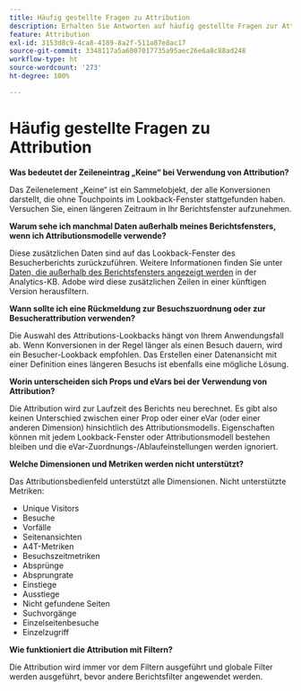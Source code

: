 ```yaml
---
title: Häufig gestellte Fragen zu Attribution
description: Erhalten Sie Antworten auf häufig gestellte Fragen zur Attribution.
feature: Attribution
exl-id: 3153d8c9-4ca8-4189-8a2f-511a87e8ac17
source-git-commit: 3348117a5a6007017735a95aec26e6a8c88ad248
workflow-type: ht
source-wordcount: '273'
ht-degree: 100%

---
```


# Häufig gestellte Fragen zu Attribution

**Was bedeutet der Zeileneintrag „Keine“ bei Verwendung von Attribution?**

Das Zeilenelement „Keine“ ist ein Sammelobjekt, der alle Konversionen darstellt, die ohne Touchpoints im Lookback-Fenster stattgefunden haben. Versuchen Sie, einen längeren Zeitraum in Ihr Berichtsfenster aufzunehmen.

**Warum sehe ich manchmal Daten außerhalb meines Berichtsfensters, wenn ich Attributionsmodelle verwende?**

Diese zusätzlichen Daten sind auf das Lookback-Fenster des Besucherberichts zurückzuführen. Weitere Informationen finden Sie unter [Daten, die außerhalb des Berichtsfensters angezeigt werden](https://helpx.adobe.com/de/analytics/kb/data-appearing-outside-reporting-window.html) in der Analytics-KB. Adobe wird diese zusätzlichen Zeilen in einer künftigen Version herausfiltern.

**Wann sollte ich eine Rückmeldung zur Besuchszuordnung oder zur Besucherattribution verwenden?**

Die Auswahl des Attributions-Lookbacks hängt von Ihrem Anwendungsfall ab. Wenn Konversionen in der Regel länger als einen Besuch dauern, wird ein Besucher-Lookback empfohlen. Das Erstellen einer Datenansicht mit einer Definition eines längeren Besuchs ist ebenfalls eine mögliche Lösung.

**Worin unterscheiden sich Props und eVars bei der Verwendung von Attribution?**

Die Attribution wird zur Laufzeit des Berichts neu berechnet. Es gibt also keinen Unterschied zwischen einer Prop oder einer eVar (oder einer anderen Dimension) hinsichtlich des Attributionsmodells. Eigenschaften können mit jedem Lookback-Fenster oder Attributionsmodell bestehen bleiben und die eVar-Zuordnungs-/Ablaufeinstellungen werden ignoriert.

**Welche Dimensionen und Metriken werden nicht unterstützt?**

Das Attributionsbedienfeld unterstützt alle Dimensionen. Nicht unterstützte Metriken:

* Unique Visitors
* Besuche
* Vorfälle
* Seitenansichten
* A4T-Metriken
* Besuchszeitmetriken
* Absprünge
* Absprungrate
* Einstiege
* Ausstiege
* Nicht gefundene Seiten
* Suchvorgänge
* Einzelseitenbesuche
* Einzelzugriff

**Wie funktioniert die Attribution mit Filtern?**

Die Attribution wird immer vor dem Filtern ausgeführt und globale Filter werden ausgeführt, bevor andere Berichtsfilter angewendet werden.
